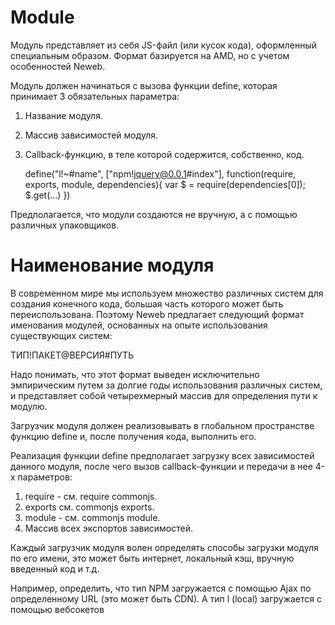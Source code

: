 # Module

Модуль представляет из себя JS-файл (или кусок кода), оформленный специальным образом. Формат базируется на AMD, но с учетом особенностей Neweb.

Модуль должен начинаться с вызова функции define, которая принимает 3 обязательных параметра:

1. Название модуля.
2. Массив зависимостей модуля.
3. Callback-функцию, в теле которой содержится, собственно, код.

    define("l!~#name", ["npm!jquery@0.0.1#index"], function(require, exports, module, dependencies){
      var $ = require(dependencies[0]);
      $.get(...)
    })
    
Предполагается, что модули создаются не вручную, а с помощью различных упаковщиков.

# Наименование модуля

В современном мире мы используем множество различных систем для создания конечного кода, большая часть которого может быть переиспользована. Поэтому Neweb предлагает следующий формат именования модулей, основанных на опыте использования существующих систем:

ТИП!ПАКЕТ@ВЕРСИЯ#ПУТЬ

Надо понимать, что этот формат выведен исключительно эмпирическим путем за долгие годы использования различных систем, и представляет собой четырехмерный массив для определения пути к модулю.

Загрузчик модуля должен реализовывать в глобальном пространстве функцию define и, после получения кода, выполнить его.

Реализация функции define предполагает загрузку всех зависимостей данного модуля, после чего вызов callback-функции и передачи в нее 4-х параметров:

1. require - см. require commonjs.
2. exports  см. commonjs exports.
3. module - см. commonjs module.
4. Массив всех экспортов зависимостей.

Каждый загрузчик модуля волен определять способы загрузки модуля по его имени, это может быть интернет, локальный кэш, вручную введенный код и т.д.

Например, определить, что тип NPM загружается с помощью Ajax по определенному URL (это может быть CDN).
А тип l (local) загружается с помощью вебсокетов
